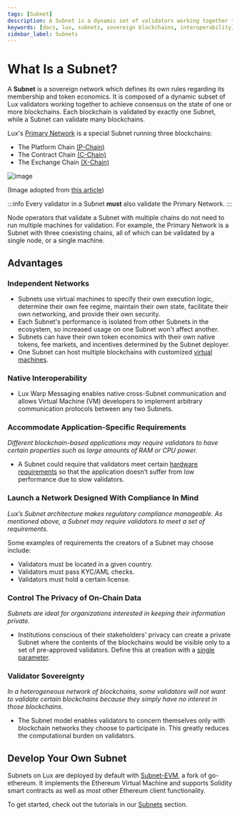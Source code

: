 ```yaml
---
tags: [Subnet]
description: A Subnet is a dynamic set of validators working together to achieve consensus on the state of a set of blockchain networks.
keywords: [docs, lux, subnets, sovereign blockchains, interoperability]
sidebar_label: Subnets
---
```


# What Is a Subnet?

A **Subnet** is a sovereign network which defines its own rules regarding its
membership and token economics. It is composed of a dynamic subset of Lux
validators working together to achieve consensus on the state of one or more
blockchains. Each blockchain is validated by exactly one Subnet, while a Subnet
can validate many blockchains.

Lux's [Primary Network](lux-platform.md) is a special Subnet running three blockchains:

- The Platform Chain [(P-Chain)](/learn/lux/lux-platform#p-chain)
- The Contract Chain [(C-Chain)](/learn/lux/lux-platform#c-chain)
- The Exchange Chain [(X-Chain)](/learn/lux/lux-platform#x-chain)

![image](/img/subnet-validators.png)

(Image adopted from [this article](https://www.coinbase.com/cloud/discover/dev-foundations/intro-to-subnets))

:::info
Every validator in a Subnet
**must** also validate the Primary Network.
:::

Node operators that validate a Subnet with multiple chains do not need to run multiple machines
for validation. For example, the Primary Network is a Subnet with three coexisting chains, all
of which can be validated by a single node, or a single machine.

## Advantages

### Independent Networks

- Subnets use virtual machines to specify their own execution logic, determine their
  own fee regime, maintain their own state, facilitate their own networking, and
  provide their own security.
- Each Subnet's performance is isolated from other Subnets in the ecosystem, so increased usage on
  one Subnet won't affect another.
- Subnets can have their own token economics with their own native tokens, fee
  markets, and incentives determined by the Subnet deployer.
- One Subnet can host multiple blockchains with customized [virtual machines](virtual-machines.md).

### Native Interoperability

- Lux Warp Messaging enables native cross-Subnet communication and allows Virtual Machine (VM)
  developers to implement arbitrary communication protocols between any two Subnets.

### Accommodate Application-Specific Requirements

_Different blockchain-based applications may require validators to have certain
properties such as large amounts of RAM or CPU power._

- A Subnet could require that validators
  meet certain [hardware requirements](/nodes/run/node-manually.md#requirements) so
  that the application doesn’t suffer from low performance due to slow validators.

### Launch a Network Designed With Compliance In Mind

_Lux’s Subnet architecture makes regulatory compliance manageable. As
mentioned above, a Subnet may require validators to meet a set of requirements._

Some examples of requirements the creators of a Subnet may choose include:

- Validators must be located in a given country.
- Validators must pass KYC/AML checks.
- Validators must hold a certain license.

### Control The Privacy of On-Chain Data

_Subnets are ideal for organizations interested in keeping their information private._

- Institutions conscious of their stakeholders' privacy can create a private Subnet where the
  contents of the blockchains would be visible only to a set of pre-approved validators.
  Define this at creation with a [single parameter](/nodes/configure/subnet-configs.md#private-subnet).

### Validator Sovereignty

_In a heterogeneous network of blockchains, some validators will not want to
validate certain blockchains because they simply have no interest in those
blockchains._

- The Subnet model enables validators to concern themselves only with
  blockchain networks they choose to participate in. This greatly reduces the computational burden on validators.

## Develop Your Own Subnet

Subnets on Lux are deployed by default with [Subnet-EVM](https://github.com/luxdefi/subnet-evm#subnet-evm),
a fork of go-ethereum. It implements the Ethereum Virtual Machine and supports Solidity smart
contracts as well as most other Ethereum client functionality.

To get started, check out the tutorials in our [Subnets](/build/subnet/hello-subnet.md)
section.
